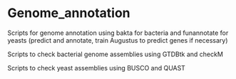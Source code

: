 # Genome_annotation
Scripts for genome annotation using bakta for bacteria and funannotate for yeasts (predict and annotate, train Augustus to predict genes if necessary)


Scripts to check bacterial genome assemblies using GTDBtk and checkM


Scripts to check yeast assemblies using BUSCO and QUAST
